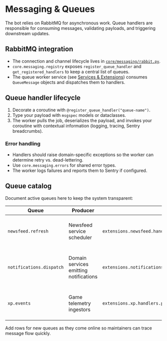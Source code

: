 # Messaging & Queues

The bot relies on RabbitMQ for asynchronous work. Queue handlers are responsible for consuming messages, validating payloads, and triggering downstream updates.

## RabbitMQ integration

- The connection and channel lifecycle lives in [`core/messaging/rabbit.py`](../../core/messaging/rabbit.py).
- `core.messaging.registry` exposes `register_queue_handler` and `get_registered_handlers` to keep a central list of queues.
- The queue worker service (see [Services & Extensions](services.md)) consumes `QueueMessage` objects and dispatches them to handlers.

## Queue handler lifecycle

1. Decorate a coroutine with `@register_queue_handler("queue-name")`.
2. Type your payload with `msgspec` models or dataclasses.
3. The worker pulls the job, deserializes the payload, and invokes your coroutine with contextual information (logging, tracing, Sentry breadcrumbs).

### Error handling

- Handlers should raise domain-specific exceptions so the worker can determine retry vs. dead-lettering.
- Use `core.messaging.errors` for shared error types.
- The worker logs failures and reports them to Sentry if configured.

## Queue catalog

Document active queues here to keep the system transparent:

| Queue | Producer | Handler | Notes |
| --- | --- | --- | --- |
| `newsfeed.refresh` | Newsfeed service scheduler | `extensions.newsfeed.handlers.refresh_newsfeed` | Regenerates the community newsfeed embeds. |
| `notifications.dispatch` | Domain services emitting notifications | `extensions.notifications.handlers.dispatch_notification` | Sends DM or channel notifications with standardized embeds. |
| `xp.events` | Game telemetry ingestors | `extensions.xp.handlers.process_xp_event` | Applies XP gains/losses and updates leaderboard visuals. |

Add rows for new queues as they come online so maintainers can trace message flow quickly.

